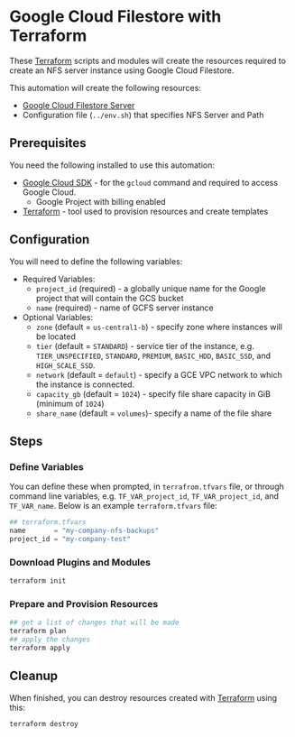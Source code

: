 # Google Cloud Filestore with Terraform

These [Terraform](https://www.terraform.io/) scripts and modules will create the resources required
to create an NFS server instance using Google Cloud Filestore.

This automation will create the following resources:

- [Google Cloud Filestore Server](https://cloud.google.com/filestore)
- Configuration file (`../env.sh`) that specifies NFS Server and Path

## Prerequisites

You need the following installed to use this automation:

- [Google Cloud SDK](https://cloud.google.com/sdk/docs/install) - for the `gcloud` command and
  required to access Google Cloud.
  - Google Project with billing enabled
- [Terraform](https://www.terraform.io/downloads.html) - tool used to provision resources and create
  templates

## Configuration

You will need to define the following variables:

- Required Variables:
  - `project_id` (required) - a globally unique name for the Google project that will contain the
    GCS bucket
  - `name` (required) - name of GCFS server instance
- Optional Variables:
  - `zone` (default = `us-central1-b`) - specify zone where instances will be located
  - `tier` (default = `STANDARD`) - service tier of the instance, e.g. `TIER_UNSPECIFIED`,
    `STANDARD`, `PREMIUM`, `BASIC_HDD`, `BASIC_SSD`, and `HIGH_SCALE_SSD`.
  - `network` (default = `default`) - specify a GCE VPC network to which the instance is connected.
  - `capacity_gb` (default = `1024`) - specify file share capacity in GiB (minimum of `1024`)
  - `share_name` (default = `volumes`)- specify a name of the file share

## Steps

### Define Variables

You can define these when prompted, in `terrafrom.tfvars` file, or through command line variables,
e.g. `TF_VAR_project_id`, `TF_VAR_project_id`, and `TF_VAR_name`. Below is an example
`terraform.tfvars` file:

```terraform
## terraform.tfvars
name       = "my-company-nfs-backups"
project_id = "my-company-test"
```

### Download Plugins and Modules

```bash
terraform init
```

### Prepare and Provision Resources

```bash
## get a list of changes that will be made
terraform plan
## apply the changes
terraform apply
```

## Cleanup

When finished, you can destroy resources created with [Terraform](https://www.terraform.io/) using
this:

```bash
terraform destroy
```
